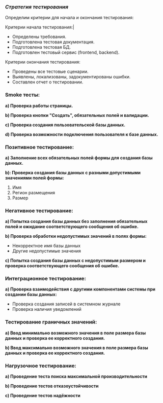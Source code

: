 ### *Стратегия тестирования*

Определим критерии для начала и окончания тестирования:

 Критерии начала тестирования:|
- Определены требования. 
- Подготовлена тестовая документация.
- Подготовлена тестовая БД.
- Подготовлен тестовый сервис (frontend, backend).

Критерии окончания тестирования:
- Проведены все тестовые сценарии. 
- Выявлены, локализованы, задокументированы ошибки.
- Составлен отчет о тестировании.  

### Smoke тесты:
**a) Проверка работы страницы.**

**b) Проверка кнопки "Создать", обязательных полей и валидации.**

**c) Проверка создания пользовательской базы данных.**

**d) Проверка возможности подключения пользователя к базе данных.**

### Позитивное тестирование:

**a) Заполнение всех обязательных полей формы для создания базы данных.**

**b): Проверка создания базы данных с разными допустимыми значениями полей формы:**
<ol>
    <li>Имя</li> 
    <li> Регион размещения</li> 
    <li>Размер</li>
</ol>

### Негативное тестирование:

**a) Попытка создания базы данных без заполнения обязательных полей и ожидание соответствующего сообщения об ошибке.**

**b) Проверка обработки недопустимых значений в полях формы:**

- Некорректное имя базы данных
- Другие недопустимые значения

**c)  Попытка создания базы данных с недопустимым размером и проверка соответствующего сообщения об ошибке.**

### Интеграционное тестирование:

**a) Проверка взаимодействия с другими компонентами системы при создании базы данных:**

- Проверка создания записей в системном журнале
- Проверка наличия уведомлений

### Тестирование граничных значений:
**a) Ввод минимально возможного значения в поле размера базы данных и проверка ее корректного создания.**

**b) Ввод максимально возможного значения в поле размера базы данных и проверка ее корректного создания.**

### Нагрузочное тестирование:
**a) Проведение теста поиска максимальной производительности**

**b) Проведение тестов отказоустойчивости**

**c) Проведение тестов надёжности**